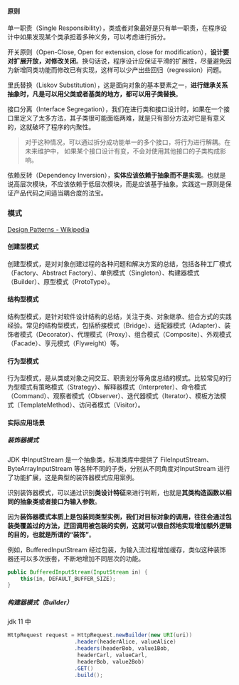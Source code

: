 #### 原则

单一职责（Single Responsibility），类或者对象最好是只有单一职责，在程序设计中如果发现某个类承担着多种义务，可以考虑进行拆分。

开关原则（Open-Close, Open for extension, close for modification），**设计要对扩展开放，对修改关闭**。换句话说，程序设计应保证平滑的扩展性，尽量避免因为新增同类功能而修改已有实现，这样可以少产出些回归（regression）问题。

里氏替换（Liskov Substitution），这是面向对象的基本要素之一，**进行继承关系抽象时，凡是可以用父类或者基类的地方，都可以用子类替换**。

接口分离（Interface Segregation），我们在进行类和接口设计时，如果在一个接口里定义了太多方法，其子类很可能面临两难，就是只有部分方法对它是有意义的，这就破坏了程序的内聚性。 

> 对于这种情况，可以通过拆分成功能单一的多个接口，将行为进行解耦。在未来维护中，
> 如果某个接口设计有变，不会对使用其他接口的子类构成影响。

依赖反转（Dependency Inversion），**实体应该依赖于抽象而不是实现**。也就是说高层次模块，不应该依赖于低层次模块，而是应该基于抽象。实践这一原则是保证产品代码之间适当耦合度的法宝。



### 模式

[Design Patterns - Wikipedia](https://en.wikipedia.org/wiki/Design_Patterns)

#### 创建型模式

创建型模式，是对对象创建过程的各种问题和解决方案的总结，包括各种工厂模式（Factory、Abstract Factory）、单例模式（Singleton）、构建器模式（Builder）、原型模式（ProtoType）。

#### 结构型模式

结构型模式，是针对软件设计结构的总结，关注于类、对象继承、组合方式的实践经验。常见的结构型模式，包括桥接模式（Bridge）、适配器模式（Adapter）、装饰者模式（Decorator）、代理模式（Proxy）、组合模式（Composite）、外观模式（Facade）、享元模式（Flyweight）等。

#### 行为型模式

行为型模式，是从类或对象之间交互、职责划分等角度总结的模式。比较常见的行为型模式有策略模式（Strategy）、解释器模式（Interpreter）、命令模式（Command）、观察者模式（Observer）、迭代器模式（Iterator）、模板方法模式（TemplateMethod）、访问者模式（Visitor）。

#### 实际应用场景

##### 装饰器模式

JDK 中InputStream 是一个抽象类，标准类库中提供了 FileInputStream、ByteArrayInputStream 等各种不同的子类，分别从不同角度对InputStream 进行了功能扩展，这是典型的装饰器模式应用案例。

识别装饰器模式，可以通过识别**类设计特征**来进行判断，也就是**其类构造函数以相同的抽象类或者接口为输入参数**。

因为**装饰器模式本质上是包装同类型实例，我们对目标对象的调用，往往会通过包装类覆盖过的方法，迂回调用被包装的实例，这就可以很自然地实现增加额外逻辑的目的，也就是所谓的“装饰”**。

例如，BufferedInputStream 经过包装，为输入流过程增加缓存，类似这种装饰器还可以多次嵌套，不断地增加不同层次的功能。

```java
public BufferedInputStream(InputStream in) {
    this(in, DEFAULT_BUFFER_SIZE);
}
```

##### 构建器模式（Builder）

jdk 11 中

```java
HttpRequest request = HttpRequest.newBuilder(new URI(uri))
                     .header(headerAlice, valueAlice)
                     .headers(headerBob, value1Bob,
                      headerCarl, valueCarl,
                      headerBob, value2Bob)
                     .GET()
                     .build();
```

